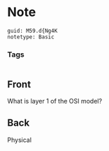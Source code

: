 # Note
```
guid: M59.d{Ng4K
notetype: Basic
```

### Tags
```
```

## Front
What is layer 1 of the OSI model?

## Back
Physical
